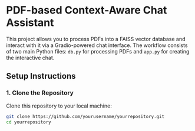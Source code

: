 # PDF-based Context-Aware Chat Assistant

This project allows you to process PDFs into a FAISS vector database and interact with it via a Gradio-powered chat interface. The workflow consists of two main Python files: `db.py` for processing PDFs and `app.py` for creating the interactive chat.

## Setup Instructions

### 1. Clone the Repository
Clone this repository to your local machine:

```bash
git clone https://github.com/yourusername/yourrepository.git
cd yourrepository

